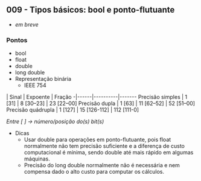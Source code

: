 ## 009 - Tipos básicos: bool e ponto-flutuante

-  *em breve*

### Pontos

- bool
- float
- double
- long double
- Representação binária
  - IEEE 754

| Sinal | Expoente | Fração
-|------|----------|-------
Precisão simples | 1 [31] | 8 [30–23] | 23 [22–00]
Precisão dupla | 1 [63] | 11 [62–52] | 52 [51–00]
Precisão quádrupla | 1 [127] | 15 [126-112] | 112 [111-0]

*Entre [ ] -> número/posição do(s) bit(s)*

- Dicas
  - Usar double para operações em ponto-flutuante, pois float normalmente não tem precisão suficiente e a diferença de custo computacional é mínima, sendo double até mais rápido em algumas máquinas.
  - Precisão do long double normalmente não é necessária e nem compensa dado o alto custo para computar os cálculos.
